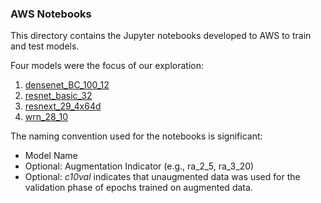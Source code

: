 ### AWS Notebooks

This directory contains the Jupyter notebooks developed to AWS to train and test models.

Four models were the focus of our exploration:
1. [densenet_BC_100_12](https://arxiv.org/abs/1608.06993)	
2. [resnet_basic_32](https://arxiv.org/abs/1512.03385)
3. [resnext_29_4x64d](https://arxiv.org/abs/1611.05431)
4. [wrn_28_10](https://arxiv.org/abs/1605.07146)

The naming convention used for the notebooks is significant:
  - Model Name
  - Optional:  Augmentation Indicator (e.g., ra_2_5, ra_3_20)
  - Optional:  *c10val* indicates that unaugmented data was used for the validation phase of epochs trained on augmented data.
